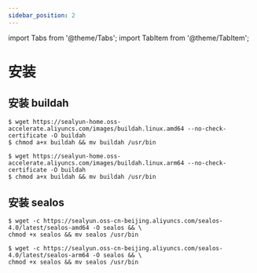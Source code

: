 ```yaml
---
sidebar_position: 2
---
```


import Tabs from '@theme/Tabs';
import TabItem from '@theme/TabItem';

# 安装

## 安装 buildah

<Tabs groupId="arch">
  <TabItem value="amd64" label="amd64" default>

```shell
$ wget https://sealyun-home.oss-accelerate.aliyuncs.com/images/buildah.linux.amd64 --no-check-certificate -O buildah
$ chmod a+x buildah && mv buildah /usr/bin
```

  </TabItem>
  <TabItem value="arm64" label="arm64">

```shell
$ wget https://sealyun-home.oss-accelerate.aliyuncs.com/images/buildah.linux.arm64 --no-check-certificate -O buildah
$ chmod a+x buildah && mv buildah /usr/bin
```

  </TabItem>
</Tabs>

## 安装 sealos

<Tabs groupId="arch">
  <TabItem value="amd64" label="amd64" default>

```shell
$ wget -c https://sealyun.oss-cn-beijing.aliyuncs.com/sealos-4.0/latest/sealos-amd64 -O sealos && \
chmod +x sealos && mv sealos /usr/bin
```

  </TabItem>
  <TabItem value="arm64" label="arm64">

```shell
$ wget -c https://sealyun.oss-cn-beijing.aliyuncs.com/sealos-4.0/latest/sealos-arm64 -O sealos && \
chmod +x sealos && mv sealos /usr/bin
```

  </TabItem>
</Tabs>

